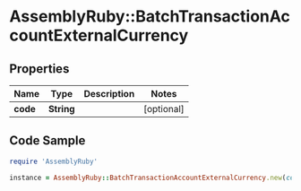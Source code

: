 # AssemblyRuby::BatchTransactionAccountExternalCurrency

## Properties

Name | Type | Description | Notes
------------ | ------------- | ------------- | -------------
**code** | **String** |  | [optional] 

## Code Sample

```ruby
require 'AssemblyRuby'

instance = AssemblyRuby::BatchTransactionAccountExternalCurrency.new(code: AUD)
```


